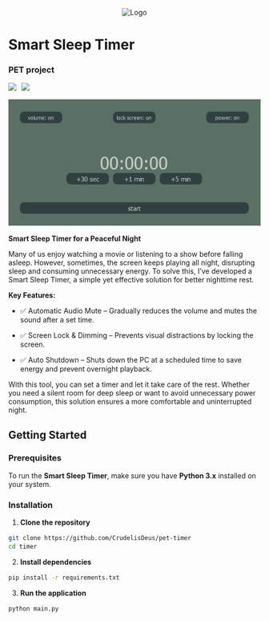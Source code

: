 <p align="center">
  <img src="assets/logo.ico" alt="Logo">
</p>

# Smart Sleep Timer

### PET project

<div style="display: flex; align-items: center; gap: 10px; margin-top: 16px;">
  <a>
    <img src="https://img.shields.io/badge/python-3.11.9-blue">
  </a>
  <a>
    <img src="https://img.shields.io/badge/PyQt6-6.8.1-blue">
  </a>
  <a>
  </a>
</div>

![](assets/design.png)

**Smart Sleep Timer for a Peaceful Night**


Many of us enjoy watching a movie or listening to a show before falling asleep. However, sometimes, the screen keeps playing all night, disrupting sleep and consuming unnecessary energy. To solve this, I’ve developed a Smart Sleep Timer, a simple yet effective solution for better nighttime rest.

**Key Features:**

- ✅ Automatic Audio Mute – Gradually reduces the volume and mutes the sound after a set time.

- ✅ Screen Lock & Dimming – Prevents visual distractions by locking the screen.

- ✅ Auto Shutdown – Shuts down the PC at a scheduled time to save energy and prevent overnight playback.

With this tool, you can set a timer and let it take care of the rest. Whether you need a silent room for deep sleep or want to avoid unnecessary power consumption, this solution ensures a more comfortable and uninterrupted night.

## Getting Started

### Prerequisites

To run the **Smart Sleep Timer**, make sure you have **Python 3.x** installed on your system.

### Installation

1. **Clone the repository** 

```bash
git clone https://github.com/CrudelisDeus/pet-timer
cd timer
```

2. **Install dependencies**

```bash
pip install -r requirements.txt
``` 

3. **Run the application**

```bash
python main.py
``` 